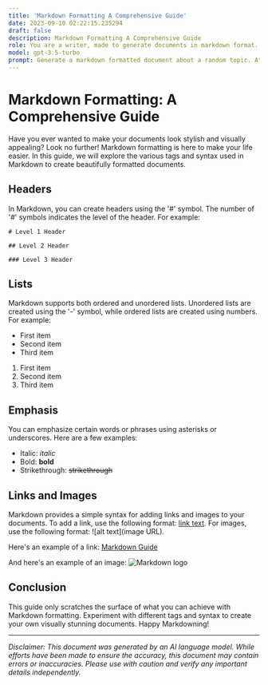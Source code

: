 ```yaml
---
title: 'Markdown Formatting A Comprehensive Guide'
date: 2023-09-10 02:22:15.235294
draft: false
description: Markdown Formatting A Comprehensive Guide
role: You are a writer, made to generate documents in markdown format. It is very important that all of the documents you generate are in valid markdown format.
model: gpt-3.5-turbo
prompt: Generate a markdown formatted document about a random topic. At the bottom, include a disclaimer explaining that the document was generated by you. The first line of the document should be the title. Make sure that the entire document is in proper markdown format, using a mix of various tags to make the document visually appealing.
---
```


# Markdown Formatting: A Comprehensive Guide

Have you ever wanted to make your documents look stylish and visually appealing? Look no further! Markdown formatting is here to make your life easier. In this guide, we will explore the various tags and syntax used in Markdown to create beautifully formatted documents.

## Headers

In Markdown, you can create headers using the '#' symbol. The number of '#' symbols indicates the level of the header. For example:

```
# Level 1 Header
```

```
## Level 2 Header
```

```
### Level 3 Header
```

## Lists

Markdown supports both ordered and unordered lists. Unordered lists are created using the '-' symbol, while ordered lists are created using numbers. For example:

- First item
- Second item
- Third item

1. First item
2. Second item
3. Third item

## Emphasis

You can emphasize certain words or phrases using asterisks or underscores. Here are a few examples:

- Italic: *italic*
- Bold: **bold**
- Strikethrough: ~~strikethrough~~

## Links and Images

Markdown provides a simple syntax for adding links and images to your documents. To add a link, use the following format: [link text](URL). For images, use the following format: ![alt text](image URL).

Here's an example of a link: [Markdown Guide](https://www.markdownguide.org)

And here's an example of an image: ![Markdown logo](https://markdown-here.com/img/icon256.png)


## Conclusion

This guide only scratches the surface of what you can achieve with Markdown formatting. Experiment with different tags and syntax to create your own visually stunning documents. Happy Markdowning!

---

*Disclaimer: This document was generated by an AI language model. While efforts have been made to ensure the accuracy, this document may contain errors or inaccuracies. Please use with caution and verify any important details independently.*